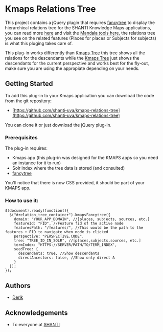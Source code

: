 # Kmaps Relations Tree

This project contains a jQuery plugin that requires [fancytree](https://github.com/mar10/fancytree) to display the hierarchical relations tree for the SHANTI Knowledge Maps applications, you can read more [here](https://shanti.virginia.edu/wordpress/?page_id=4023) and visit the [Mandala tools here](https://mandala.shanti.virginia.edu/), the relations tree you see on the related features (Places for places or Subjects for subjects) is what this pluging takes care of.

This plug-in works differently than [Kmaps Tree](https://github.com/shanti-uva/kmaps-tree) this tree shows all the relations for the descendants while the [Kmaps Tree](https://github.com/shanti-uva/kmaps-tree) just shows the descendants for the current perspective and works best for the fly-out, make sure you are using the appropiate depending on your needs.

## Getting Started

To add this plug-in to your Kmaps application you can download the code from the git repository:
* [https://github.com/shanti-uva/kmaps-relations-tree](https://github.com/shanti-uva/kmaps-relations-tree)

You can clone it or just download the jQuery plug-in.

### Prerequisites

The plug-in requires:

* Kmaps app (this plug-in was designed for the KMAPS apps so you need an instance for it to run)
* Solr index where the tree data is stored (and consulted)
* [fancytree](https://github.com/mar10/fancytree)

You'll notice that there is now CSS provided, it should be part of your KMAPS app.

### How to use it:

```
$(document).ready(function(){
  $("#relation_tree_container").kmapsFancytree({
    domain: "YOUR_APP_DOMAIN", //[places, subjects, sources, etc.]
    featureId: "FID", //Feature fid of the active node
    featuresPath: "/features/", //This would be the path to the features + FID to navigate when node is clicked
    perspective: "PERSPECTIVE.CODE",
    tree: "TREE_ID_IN_SOLR", //[places,subjects,sources, etc.]
    termIndex: "HTTPS://SERVER/PATH/TO/TERM_INDEX",
    seedTree: {
      descendants: true, //Show descendants
      directAncestors: false, //Show only direct A
    }
  });
});
```

## Authors

* [Derik](https://github.com/rderik)


## Acknowledgements

* To everyone at [SHANTI](https://github.com/orgs/shanti-uva/people)
